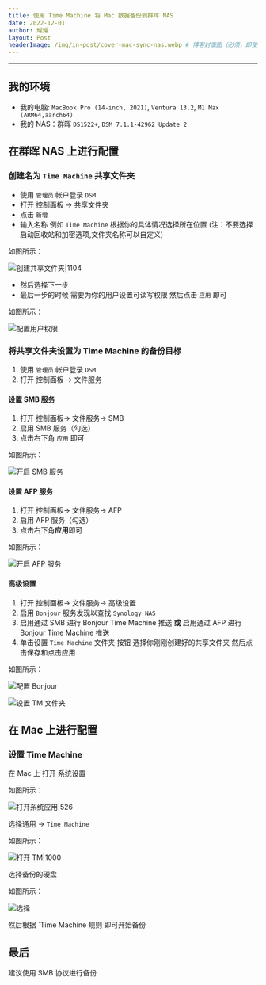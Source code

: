 ```yaml
---
title: 使用 Time Machine 将 Mac 数据备份到群晖 NAS
date: 2022-12-01
author: 耀耀
layout: Post
headerImage: /img/in-post/cover-mac-sync-nas.webp # 博客封面图（必须，即使上一项选了 false，因为图片也需要在首页显示）
---
```


---

## 我的环境

- 我的电脑: `MacBook Pro (14-inch, 2021)`, `Ventura 13.2`, `M1 Max (ARM64,aarch64)`
- 我的 NAS：群晖 `DS1522+`, `DSM 7.1.1-42962 Update 2`

## 在群晖 NAS 上进行配置

### 创建名为 `Time Machine` 共享文件夹

- 使用 ` 管理员 ` 帐户登录 `DSM`
- 打开 控制面板 -> 共享文件夹
- 点击 ` 新增 `
- 输入名称 例如 `Time Machine` 根据你的具体情况选择所在位置
(注：不要选择启动回收站和加密选项,文件夹名称可以自定义)

如图所示：

![创建共享文件夹|1104](https://i.yaoyao.io/blog/nas-share-create-timemachine.png)

- 然后选择下一步
- 最后一步的时候 需要为你的用户设置可读写权限 然后点击 ` 应用 ` 即可

如图所示：

![配置用户权限](https://i.yaoyao.io/blog/nas-share-timemachine-perm.png)

### 将共享文件夹设置为 Time Machine 的备份目标

1. 使用 ` 管理员 ` 帐户登录 `DSM`
2. 打开 控制面板 -> 文件服务

#### 设置 SMB 服务

1. 打开 控制面板-> 文件服务-> SMB
2. 启用 SMB 服务（勾选）
3. 点击右下角 ` 应用 ` 即可

如图所示：

![开启 SMB 服务](https://i.yaoyao.io/blog/nas-smb-apply.png)

#### 设置 AFP 服务

1. 打开 控制面板-> 文件服务-> AFP
2. 启用 AFP 服务（勾选）
3. 点击右下角**应用**即可

如图所示：

![开启 AFP 服务](https://i.yaoyao.io/blog/nas-afp-apply.png)

#### 高级设置

1. 打开 控制面板-> 文件服务-> 高级设置
2. 启用 `Bonjour` 服务发现以查找 `Synology NAS`
3. 启用通过 SMB 进行 Bonjour Time Machine 推送 **或** 启用通过 AFP 进行  Bonjour Time Machine 推送
4. 单击设置 `Time Machine` 文件夹  按钮 选择你刚刚创建好的共享文件夹 然后点击保存和点击应用

如图所示：

![配置 Bonjour](https://i.yaoyao.io/blog/nas-bonjour-apply.png)

![设置 TM 文件夹](https://i.yaoyao.io/blog/nas-timemachine-set.png)

## 在 Mac 上进行配置

### 设置 Time Machine

在 Mac 上 打开 系统设置

如图所示：

![打开系统应用|526](https://i.yaoyao.io/blog/mac-system-settings-enter.png)

选择通用 -> `Time Machine`

如图所示：

![打开 TM|1000](https://i.yaoyao.io/blog/mac-timemachine-enter.png)

选择备份的硬盘

如图所示：

![选择](https://i.yaoyao.io/blog/mac-timemachine-set.png)

然后根据 `Time Machine 规则 即可开始备份

## 最后

建议使用 SMB 协议进行备份
